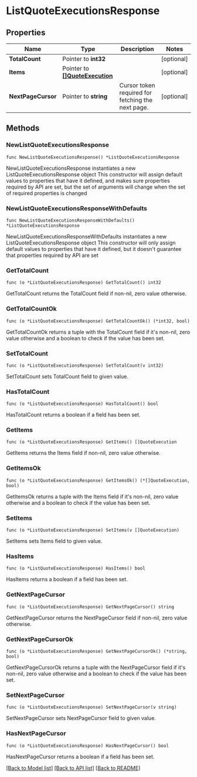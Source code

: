 # ListQuoteExecutionsResponse

## Properties

Name | Type | Description | Notes
------------ | ------------- | ------------- | -------------
**TotalCount** | Pointer to **int32** |  | [optional] 
**Items** | Pointer to [**[]QuoteExecution**](QuoteExecution.md) |  | [optional] 
**NextPageCursor** | Pointer to **string** | Cursor token required for fetching the next page. | [optional] 

## Methods

### NewListQuoteExecutionsResponse

`func NewListQuoteExecutionsResponse() *ListQuoteExecutionsResponse`

NewListQuoteExecutionsResponse instantiates a new ListQuoteExecutionsResponse object
This constructor will assign default values to properties that have it defined,
and makes sure properties required by API are set, but the set of arguments
will change when the set of required properties is changed

### NewListQuoteExecutionsResponseWithDefaults

`func NewListQuoteExecutionsResponseWithDefaults() *ListQuoteExecutionsResponse`

NewListQuoteExecutionsResponseWithDefaults instantiates a new ListQuoteExecutionsResponse object
This constructor will only assign default values to properties that have it defined,
but it doesn't guarantee that properties required by API are set

### GetTotalCount

`func (o *ListQuoteExecutionsResponse) GetTotalCount() int32`

GetTotalCount returns the TotalCount field if non-nil, zero value otherwise.

### GetTotalCountOk

`func (o *ListQuoteExecutionsResponse) GetTotalCountOk() (*int32, bool)`

GetTotalCountOk returns a tuple with the TotalCount field if it's non-nil, zero value otherwise
and a boolean to check if the value has been set.

### SetTotalCount

`func (o *ListQuoteExecutionsResponse) SetTotalCount(v int32)`

SetTotalCount sets TotalCount field to given value.

### HasTotalCount

`func (o *ListQuoteExecutionsResponse) HasTotalCount() bool`

HasTotalCount returns a boolean if a field has been set.

### GetItems

`func (o *ListQuoteExecutionsResponse) GetItems() []QuoteExecution`

GetItems returns the Items field if non-nil, zero value otherwise.

### GetItemsOk

`func (o *ListQuoteExecutionsResponse) GetItemsOk() (*[]QuoteExecution, bool)`

GetItemsOk returns a tuple with the Items field if it's non-nil, zero value otherwise
and a boolean to check if the value has been set.

### SetItems

`func (o *ListQuoteExecutionsResponse) SetItems(v []QuoteExecution)`

SetItems sets Items field to given value.

### HasItems

`func (o *ListQuoteExecutionsResponse) HasItems() bool`

HasItems returns a boolean if a field has been set.

### GetNextPageCursor

`func (o *ListQuoteExecutionsResponse) GetNextPageCursor() string`

GetNextPageCursor returns the NextPageCursor field if non-nil, zero value otherwise.

### GetNextPageCursorOk

`func (o *ListQuoteExecutionsResponse) GetNextPageCursorOk() (*string, bool)`

GetNextPageCursorOk returns a tuple with the NextPageCursor field if it's non-nil, zero value otherwise
and a boolean to check if the value has been set.

### SetNextPageCursor

`func (o *ListQuoteExecutionsResponse) SetNextPageCursor(v string)`

SetNextPageCursor sets NextPageCursor field to given value.

### HasNextPageCursor

`func (o *ListQuoteExecutionsResponse) HasNextPageCursor() bool`

HasNextPageCursor returns a boolean if a field has been set.


[[Back to Model list]](../README.md#documentation-for-models) [[Back to API list]](../README.md#documentation-for-api-endpoints) [[Back to README]](../README.md)


